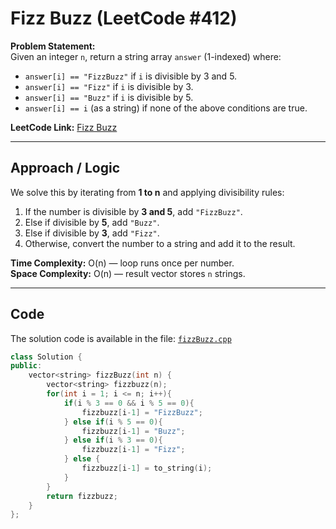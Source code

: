 # Fizz Buzz (LeetCode #412)

**Problem Statement:**  
Given an integer `n`, return a string array `answer` (1-indexed) where:  

- `answer[i] == "FizzBuzz"` if `i` is divisible by 3 and 5.  
- `answer[i] == "Fizz"` if `i` is divisible by 3.  
- `answer[i] == "Buzz"` if `i` is divisible by 5.  
- `answer[i] == i` (as a string) if none of the above conditions are true.  

**LeetCode Link:** [Fizz Buzz](https://leetcode.com/problems/fizz-buzz/)

---

## Approach / Logic

We solve this by iterating from **1 to n** and applying divisibility rules:

1. If the number is divisible by **3 and 5**, add `"FizzBuzz"`.  
2. Else if divisible by **5**, add `"Buzz"`.  
3. Else if divisible by **3**, add `"Fizz"`.  
4. Otherwise, convert the number to a string and add it to the result.  

**Time Complexity:** O(n) — loop runs once per number.  
**Space Complexity:** O(n) — result vector stores `n` strings.  

---

## Code

The solution code is available in the file: [`fizzBuzz.cpp`](./fizzBuzz.cpp)

```cpp
class Solution {
public:
    vector<string> fizzBuzz(int n) {
        vector<string> fizzbuzz(n);
        for(int i = 1; i <= n; i++){
            if(i % 3 == 0 && i % 5 == 0){
                fizzbuzz[i-1] = "FizzBuzz";
            } else if(i % 5 == 0){
                fizzbuzz[i-1] = "Buzz";
            } else if(i % 3 == 0){
                fizzbuzz[i-1] = "Fizz";
            } else {
                fizzbuzz[i-1] = to_string(i);
            }
        }
        return fizzbuzz;
    }
};

